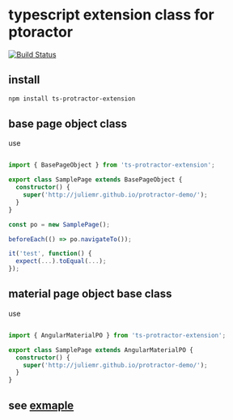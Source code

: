# typescript extension class for ptoractor

[![Build Status](https://travis-ci.org/MSakamaki/ts-protractor-extension.svg?branch=master)](https://travis-ci.org/MSakamaki/ts-protractor-extension)

## install

```sh
npm install ts-protractor-extension
```

## base page object class

use

```typescript

import { BasePageObject } from 'ts-protractor-extension';

export class SamplePage extends BasePageObject {
  constructor() {
    super('http://juliemr.github.io/protractor-demo/');
  }
}

const po = new SamplePage();

beforeEach(() => po.navigateTo());

it('test', function() {
  expect(...).toEqual(...);
});

```

## material page object base class

use

```typescript

import { AngularMaterialPO } from 'ts-protractor-extension';

export class SamplePage extends AngularMaterialPO {
  constructor() {
    super('http://juliemr.github.io/protractor-demo/');
  }
}

```

## see [exmaple](./example)
